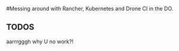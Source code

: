 #Messing around with Rancher, Kubernetes and Drone CI in the DO.

## TODOS

aarrrgggh why U no work?!

